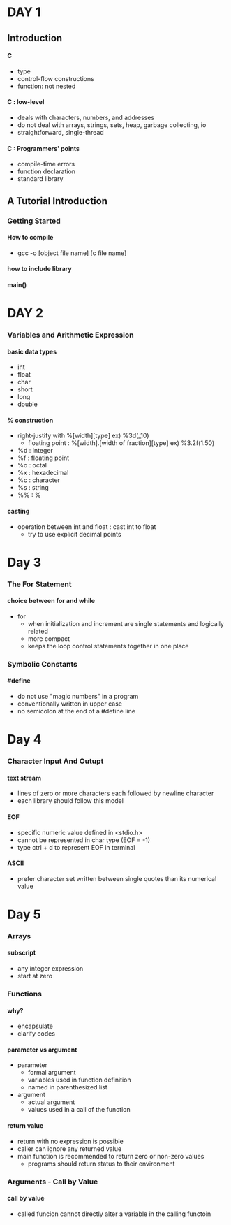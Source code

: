 # DAY 1
## Introduction
#### C
- type
- control-flow constructions
- function: not nested
#### C : low-level
- deals with characters, numbers, and addresses
- do not deal with arrays, strings, sets, heap, garbage collecting, io
- straightforward, single-thread
#### C : Programmers' points
- compile-time errors
- function declaration
- standard library
## A Tutorial Introduction
### Getting Started
#### How to compile
- gcc -o [object file name] [c file name]
#### how to include library
#### main()
# DAY 2
### Variables and Arithmetic Expression
#### basic data types
- int
- float
- char
- short
- long
- double
#### % construction
- right-justify with %[width][type] ex) %3d(_10)
    - floating point : %[width].[width of fraction][type] ex) %3.2f(1.50)
- %d : integer
- %f : floating point
- %o : octal
- %x : hexadecimal
- %c : character
- %s : string
- %% : %
#### casting
- operation between int and float : cast int to float
    - try to use explicit decimal points
# Day 3
### The For Statement
#### choice between for and while
- for
    - when initialization and increment are single statements and logically related
    - more compact
    - keeps the loop control statements together in one place
### Symbolic Constants
#### #define
- do not use "magic numbers" in a program
- conventionally written in upper case
- no semicolon at the end of a #define line
# Day 4
### Character Input And Outupt
#### text stream
- lines of zero or more characters each followed by newline character
- each library should follow this model
#### EOF
- specific numeric value defined in <stdio.h>
- cannot be represented in char type (EOF = -1)
- type ctrl + d to represent EOF in terminal
#### ASCII
- prefer character set written between single quotes than its numerical value
# Day 5
### Arrays
#### subscript
- any integer expression
- start at zero
### Functions
#### why?
- encapsulate
- clarify codes
#### parameter vs argument
- parameter
    - formal argument
    - variables used in function definition
    - named in parenthesized list
- argument
    - actual argument
    - values used in a call of the function
#### return value
- return with no expression is possible
- caller can ignore any returned value
- main function is recommended to return zero or non-zero values
    - programs should return status to their environment
### Arguments - Call by Value
#### call by value
- called funcion cannot directly alter a variable in the calling functoin